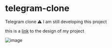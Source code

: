 # telegram-clone
Telegram clone
⚠️ I am still developing this project

this is a [link](https://dribbble.com/shots/14719274-Telegram-Desktop-macOS-Big-Sur-redesign) to the design of my project

![image](https://github.com/vladyslav-soltanovskyi/telegram-clone/assets/91286167/f8ff85cf-7ef8-4c12-9082-ec528c474911)
